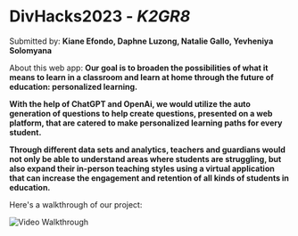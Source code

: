 # DivHacks2023 - *K2GR8*

Submitted by: **Kiane Efondo, Daphne Luzong, Natalie Gallo, Yevheniya Solomyana**

About this web app: 
**Our goal is to broaden the possibilities of what it means to learn in a classroom and learn at home through the future of education: personalized learning.**

**With the help of ChatGPT and OpenAi, we would utilize the auto generation of questions to help create questions, presented on a web platform, that are catered to make personalized learning paths for every student.**

**Through different data sets and analytics, teachers and guardians would not only be able to understand areas where students are struggling, but also expand their in-person teaching styles using a virtual application that can increase the engagement and retention of all kinds of students in education.**

Here's a walkthrough of our project:

<img src='K2GR8_WAlkthrough.gif' title='Video Walkthrough' width='' alt='Video Walkthrough' />

